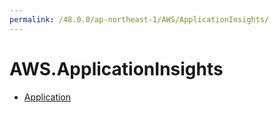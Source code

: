 ```yaml
---
permalink: /48.0.0/ap-northeast-1/AWS/ApplicationInsights/
---
```


# AWS.ApplicationInsights



* [Application](Application.md)
